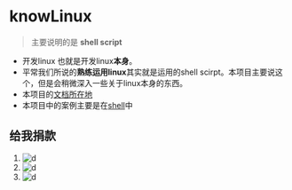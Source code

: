 # knowLinux
> 主要说明的是 **shell script**
- 开发linux 也就是开发linux**本身**。
- 平常我们所说的**熟练运用linux**其实就是运用的shell scirpt。本项目主要说这个，但是会稍微深入一些关于linux本身的东西。
-  本项目的[文档所在地](./doc/SUMMARY.md) 
-  本项目中的案例主要是在[shell](./shell)中
## 给我捐款
1.  ![d](https://github.com/ThomasHuke/donate/blob/master/qq.jpg)
2.  ![d](https://github.com/ThomasHuke/donate/blob/master/we-chat.jpg)
3.  ![d](https://github.com/ThomasHuke/donate/blob/master/zhi-fu-bao.jpg)
